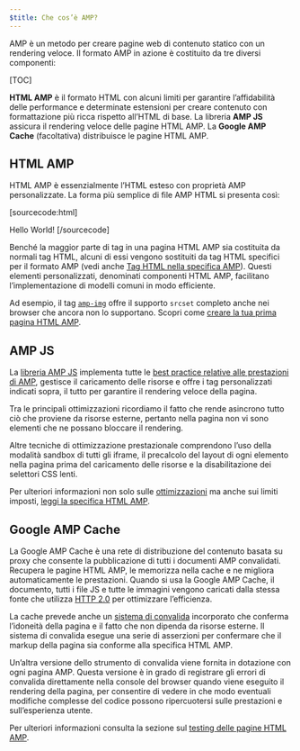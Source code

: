 ```yaml
---
$title: Che cos’è AMP?
---
```

<amp-youtube
    data-videoid="lBTCB7yLs8Y"
    layout="responsive"
    width="480" height="270">
</amp-youtube>

AMP è un metodo per creare pagine web di contenuto statico con un rendering veloce.
Il formato AMP in azione è costituito da tre diversi componenti:

[TOC]

**HTML AMP** è il formato HTML con alcuni limiti per garantire l’affidabilità delle performance
e determinate estensioni per creare contenuto con formattazione più ricca rispetto all’HTML di base.
La libreria **AMP JS** assicura il rendering veloce delle pagine HTML AMP.
La **Google AMP Cache** (facoltativa) distribuisce le pagine HTML AMP.

## HTML AMP

HTML AMP è essenzialmente l’HTML esteso con proprietà AMP personalizzate.
La forma più semplice di file AMP HTML si presenta così:

[sourcecode:html]
<!doctype html>
<html ⚡>
 <head>
   <meta charset="utf-8">
   <link rel="canonical" href="hello-world.html">
   <meta name="viewport" content="width=device-width,minimum-scale=1,initial-scale=1">
   <style amp-boilerplate>body{-webkit-animation:-amp-start 8s steps(1,end) 0s 1 normal both;-moz-animation:-amp-start 8s steps(1,end) 0s 1 normal both;-ms-animation:-amp-start 8s steps(1,end) 0s 1 normal both;animation:-amp-start 8s steps(1,end) 0s 1 normal both}@-webkit-keyframes -amp-start{from{visibility:hidden}to{visibility:visible}}@-moz-keyframes -amp-start{from{visibility:hidden}to{visibility:visible}}@-ms-keyframes -amp-start{from{visibility:hidden}to{visibility:visible}}@-o-keyframes -amp-start{from{visibility:hidden}to{visibility:visible}}@keyframes -amp-start{from{visibility:hidden}to{visibility:visible}}</style><noscript><style amp-boilerplate>body{-webkit-animation:none;-moz-animation:none;-ms-animation:none;animation:none}</style></noscript>
   <script async src="https://cdn.ampproject.org/v0.js"></script>
 </head>
 <body>Hello World!</body>
</html>
[/sourcecode]

Benché la maggior parte di tag in una pagina HTML AMP sia costituita da normali tag HTML,
alcuni di essi vengono sostituiti da tag HTML specifici per il formato AMP (vedi anche
[Tag HTML nella specifica AMP](https://github.com/ampproject/amphtml/blob/master/spec/amp-html-format.md)).
Questi elementi personalizzati, denominati componenti HTML AMP,
facilitano l’implementazione di modelli comuni in modo efficiente.

Ad esempio, il tag [`amp-img`](/docs/reference/amp-img.html)
offre il supporto `srcset` completo anche nei browser che ancora non lo supportano.
Scopri come [creare la tua prima pagina HTML AMP](/docs/get_started/create.html).

## AMP JS

La [libreria AMP JS](https://github.com/ampproject/amphtml/tree/master/src) implementa
tutte le [best practice relative alle prestazioni di AMP](/docs/get_started/technical_overview.html),
gestisce il caricamento delle risorse e offre i tag personalizzati indicati sopra,
il tutto per garantire il rendering veloce della pagina.

Tra le principali ottimizzazioni ricordiamo il fatto che rende asincrono tutto ciò che proviene da risorse esterne, pertanto nella pagina non vi sono elementi che ne possano bloccare il rendering.

Altre tecniche di ottimizzazione prestazionale comprendono l’uso della modalità sandbox di tutti gli iframe, il precalcolo del layout di ogni elemento nella pagina prima del caricamento delle risorse e la disabilitazione dei selettori CSS lenti.

Per ulteriori informazioni non solo sulle [ottimizzazioni](/docs/get_started/technical_overview.html) ma anche sui limiti imposti, [leggi la specifica HTML AMP](https://github.com/ampproject/amphtml/blob/master/spec/amp-html-format.md).

## Google AMP Cache

La Google AMP Cache è una rete di distribuzione del contenuto basata su proxy
che consente la pubblicazione di tutti i documenti AMP convalidati.
Recupera le pagine HTML AMP, le memorizza nella cache e ne migliora automaticamente le prestazioni.
Quando si usa la Google AMP Cache, il documento, tutti i file JS e tutte le immagini vengono caricati
dalla stessa fonte che utilizza
[HTTP 2.0](https://http2.github.io/) per ottimizzare l’efficienza.

La cache prevede anche un
[sistema di convalida](https://github.com/ampproject/amphtml/tree/master/validator)
incorporato che conferma l’idoneità della pagina
e il fatto che non dipenda da risorse esterne.
Il sistema di convalida esegue una serie di asserzioni
per confermare che il markup della pagina sia conforme alla specifica HTML AMP.

Un’altra versione dello strumento di convalida viene fornita in dotazione con ogni pagina AMP. Questa versione è in grado di registrare gli errori di convalida direttamente nella console del browser quando viene eseguito il rendering della pagina,
per consentire di vedere in che modo eventuali modifiche complesse del codice
possono ripercuotersi sulle prestazioni e sull’esperienza utente.

Per ulteriori informazioni consulta la sezione sul [testing delle pagine HTML AMP](/docs/guides/validate.html).